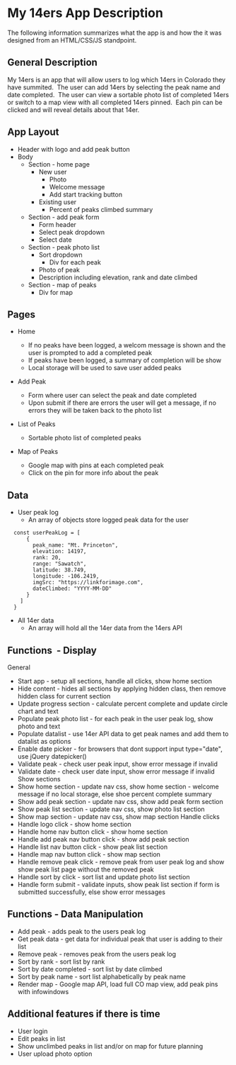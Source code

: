 # My 14ers App Description
The following information summarizes what the app is and how the it was designed from an HTML/CSS/JS standpoint.

## General Description
My 14ers is an app that will allow users to log which 14ers in Colorado they have summited.  The user can add 14ers by selecting the peak name and date completed.  The user can view a sortable photo list of completed 14ers or switch to a map view with all completed 14ers pinned.  Each pin can be clicked and will reveal details about that 14er.
 
## App Layout
* Header with logo and add peak button
* Body
  * Section - home page
    * New user
      * Photo
      * Welcome message
      * Add start tracking button
    * Existing user
      * Percent of peaks climbed summary
  * Section - add peak form
    * Form header  
    * Select peak dropdown
    * Select date
  * Section - peak photo list
    * Sort dropdown
	  * Div for each peak
     * Photo of peak
     * Description including elevation, rank and date climbed
  * Section - map of peaks
    * Div for map
 
## Pages
* Home
  * If no peaks have been logged, a welcom message is shown and the user is prompted to add a completed peak
  * If peaks have been logged, a summary of completion will be show
  * Local storage will be used to save user added peaks

* Add Peak
  * Form where user can select the peak and date completed
  * Upon submit if there are errors the user will get a message, if no errors they will be taken back to the photo list

* List of Peaks
  * Sortable photo list of completed peaks

* Map of Peaks
  * Google map with pins at each completed peak
  * Click on the pin for more info about the peak
 

## Data
* User peak log
  * An array of objects store logged peak data for the user
```
  const userPeakLog = [
      {
        peak_name: "Mt. Princeton",
        elevation: 14197,
        rank: 20,
        range: "Sawatch",
        latitude: 38.749,
        longitude: -106.2419,
        imgSrc: "https://linkforimage.com",
        dateClimbed: "YYYY-MM-DD"
      }
    ]
  }
```

* All 14er data
  * An array will hold all the 14er data from the 14ers API
 
## Functions  - Display
General
* Start app - setup all sections, handle all clicks, show home section
* Hide content - hides all sections by applying hidden class, then remove hidden class for current section
* Update progress section - calculate percent complete and update circle chart and text
* Populate peak photo list - for each peak in the user peak log, show photo and text
* Populate datalist - use 14er API data to get peak names and add them to datalist as options
* Enable date picker - for browsers that dont support input type="date", use jQuery datepicker()
* Validate peak - check user peak input, show error message if invalid
* Validate date - check user date input, show error message if invalid
Show sections
* Show home section - update nav css, show home section - welcome message if no local storage, else shoe percent complete summary
* Show add peak section - update nav css, show add peak form section
* Show peak list section - update nav css, show photo list section
* Show map section - update nav css, show map section
Handle clicks
* Handle logo click - show home section
* Handle home nav button click - show home section
* Handle add peak nav button click - show add peak section
* Handle list nav button click - show peak list section
* Handle map nav button click - show map section
*	Handle remove peak click - remove peak from user peak log and show show peak list page without the removed peak
*	Handle sort by click - sort list and update photo list section
* Handle form submit - validate inputs, show peak list section if form is submitted successfully, else show error messages

## Functions - Data Manipulation
*	Add peak - adds peak to the users peak log
* Get peak data - get data for individual peak that user is adding to their list
*	Remove peak - removes peak from the users peak log
*	Sort by rank - sort list by rank
*	Sort by date completed - sort list by date climbed
*	Sort by peak name - sort list alphabetically by peak name
* Render map - Google map API, load full CO map view, add peak pins with infowindows
 
## Additional features if there is time
*	User login
*	Edit peaks in list
*	Show unclimbed peaks in list and/or on map for future planning
* User upload photo option

